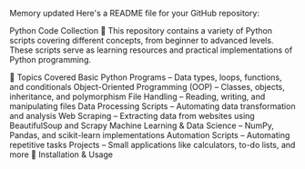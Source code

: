 
Memory updated
Here's a README file for your GitHub repository:

Python Code Collection 🐍
This repository contains a variety of Python scripts covering different concepts, from beginner to advanced levels. These scripts serve as learning resources and practical implementations of Python programming.

📌 Topics Covered
Basic Python Programs – Data types, loops, functions, and conditionals
Object-Oriented Programming (OOP) – Classes, objects, inheritance, and polymorphism
File Handling – Reading, writing, and manipulating files
Data Processing Scripts – Automating data transformation and analysis
Web Scraping – Extracting data from websites using BeautifulSoup and Scrapy
Machine Learning & Data Science – NumPy, Pandas, and scikit-learn implementations
Automation Scripts – Automating repetitive tasks
Projects – Small applications like calculators, to-do lists, and more
🔧 Installation & Usage

